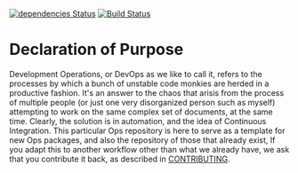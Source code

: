[![dependencies Status](https://david-dm.org/MySolace/Operations/status.svg)](https://david-dm.org/MySolace/Operations)
[![Build Status](https://travis-ci.org/MySolace/Operations.svg?branch=master)](https://travis-ci.org/MySolace/Operations)

# Declaration of Purpose

Development Operations, or DevOps as we like to call it, refers to the processes by which a bunch
of unstable code monkies are herded in a productive fashion. It's an answer to the chaos that
arisis from the process of multiple people (or just one very disorganized person such as myself)
attempting to work on the same complex set of documents, at the same time. Clearly, the solution
is in automation, and the idea of Continuous Integration. This particular Ops repository is here
to serve as a template for new Ops packages, and also the repository of those that already exist,
If you adapt this to another workflow other than what we already have, we ask that you 
contribute it back, as described in [CONTRIBUTING](CONTRIBUTING.markdown).
